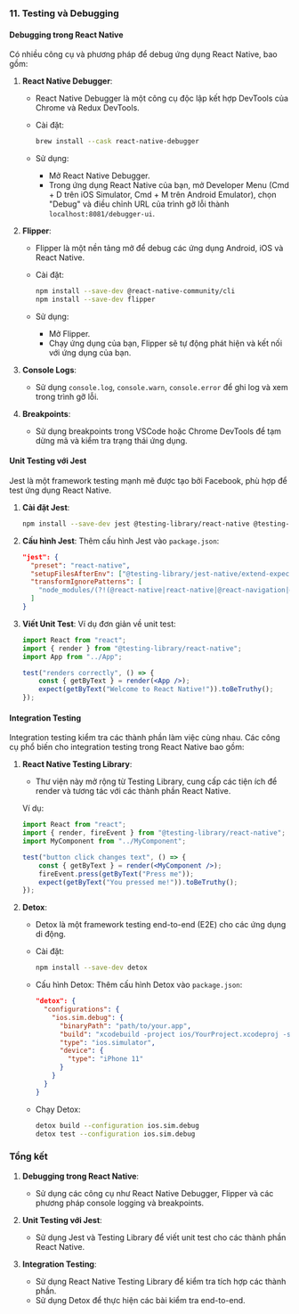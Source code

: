 ### 11. Testing và Debugging

#### Debugging trong React Native

Có nhiều công cụ và phương pháp để debug ứng dụng React Native, bao gồm:

1. **React Native Debugger**:

    - React Native Debugger là một công cụ độc lập kết hợp DevTools của Chrome và Redux DevTools.
    - Cài đặt:

        ```sh
        brew install --cask react-native-debugger
        ```

    - Sử dụng:
        - Mở React Native Debugger.
        - Trong ứng dụng React Native của bạn, mở Developer Menu (Cmd + D trên iOS Simulator, Cmd + M trên Android Emulator), chọn "Debug" và điều chỉnh URL của trình gỡ lỗi thành `localhost:8081/debugger-ui`.

2. **Flipper**:

    - Flipper là một nền tảng mở để debug các ứng dụng Android, iOS và React Native.
    - Cài đặt:

        ```sh
        npm install --save-dev @react-native-community/cli
        npm install --save-dev flipper
        ```

    - Sử dụng:
        - Mở Flipper.
        - Chạy ứng dụng của bạn, Flipper sẽ tự động phát hiện và kết nối với ứng dụng của bạn.

3. **Console Logs**:

    - Sử dụng `console.log`, `console.warn`, `console.error` để ghi log và xem trong trình gỡ lỗi.

4. **Breakpoints**:
    - Sử dụng breakpoints trong VSCode hoặc Chrome DevTools để tạm dừng mã và kiểm tra trạng thái ứng dụng.

#### Unit Testing với Jest

Jest là một framework testing mạnh mẽ được tạo bởi Facebook, phù hợp để test ứng dụng React Native.

1. **Cài đặt Jest**:

    ```sh
    npm install --save-dev jest @testing-library/react-native @testing-library/jest-native
    ```

2. **Cấu hình Jest**:
   Thêm cấu hình Jest vào `package.json`:

    ```json
    "jest": {
      "preset": "react-native",
      "setupFilesAfterEnv": ["@testing-library/jest-native/extend-expect"],
      "transformIgnorePatterns": [
        "node_modules/(?!(@react-native|react-native|@react-navigation|@react-native-firebase)/)"
      ]
    }
    ```

3. **Viết Unit Test**:
   Ví dụ đơn giản về unit test:

    ```jsx
    import React from "react";
    import { render } from "@testing-library/react-native";
    import App from "../App";

    test("renders correctly", () => {
        const { getByText } = render(<App />);
        expect(getByText("Welcome to React Native!")).toBeTruthy();
    });
    ```

#### Integration Testing

Integration testing kiểm tra các thành phần làm việc cùng nhau. Các công cụ phổ biến cho integration testing trong React Native bao gồm:

1. **React Native Testing Library**:

    - Thư viện này mở rộng từ Testing Library, cung cấp các tiện ích để render và tương tác với các thành phần React Native.

    Ví dụ:

    ```jsx
    import React from "react";
    import { render, fireEvent } from "@testing-library/react-native";
    import MyComponent from "../MyComponent";

    test("button click changes text", () => {
        const { getByText } = render(<MyComponent />);
        fireEvent.press(getByText("Press me"));
        expect(getByText("You pressed me!")).toBeTruthy();
    });
    ```

2. **Detox**:

    - Detox là một framework testing end-to-end (E2E) cho các ứng dụng di động.
    - Cài đặt:

        ```sh
        npm install --save-dev detox
        ```

    - Cấu hình Detox:
      Thêm cấu hình Detox vào `package.json`:

        ```json
        "detox": {
          "configurations": {
            "ios.sim.debug": {
              "binaryPath": "path/to/your.app",
              "build": "xcodebuild -project ios/YourProject.xcodeproj -scheme YourScheme -configuration Debug -sdk iphonesimulator -derivedDataPath ios/build",
              "type": "ios.simulator",
              "device": {
                "type": "iPhone 11"
              }
            }
          }
        }
        ```

    - Chạy Detox:

        ```sh
        detox build --configuration ios.sim.debug
        detox test --configuration ios.sim.debug
        ```

### Tổng kết

1. **Debugging trong React Native**:

    - Sử dụng các công cụ như React Native Debugger, Flipper và các phương pháp console logging và breakpoints.

2. **Unit Testing với Jest**:

    - Sử dụng Jest và Testing Library để viết unit test cho các thành phần React Native.

3. **Integration Testing**:
    - Sử dụng React Native Testing Library để kiểm tra tích hợp các thành phần.
    - Sử dụng Detox để thực hiện các bài kiểm tra end-to-end.
